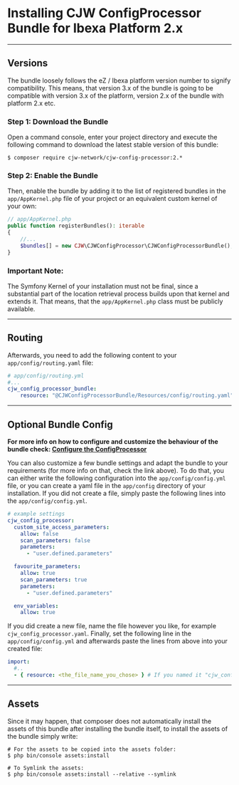 # Installing CJW ConfigProcessor Bundle for Ibexa Platform 2.x

-----
## Versions

The bundle loosely follows the eZ / Ibexa platform version number to signify
compatibility. This means, that version 3.x of the bundle is going to be compatible
with version 3.x of the platform, version 2.x of the bundle with platform 2.x etc.

### Step 1: Download the Bundle

Open a command console, enter your project directory and execute the
following command to download the latest stable version of this bundle:

```console
$ composer require cjw-network/cjw-config-processor:2.*
```

### Step 2: Enable the Bundle

Then, enable the bundle by adding it to the list of registered bundles
in the `app/AppKernel.php` file of your project or an equivalent custom kernel
of your own:

```php
// app/AppKernel.php
public function registerBundles(): iterable
{
    //...
    $bundles[] = new CJW\CJWConfigProcessor\CJWConfigProcessorBundle();
}
```

### Important Note:

The Symfony Kernel of your installation must not be final, since a substantial part of the
location retrieval process builds upon that kernel and extends it. That means, that the `app/AppKernel.php`
class must be publicly available.

-----
## Routing

Afterwards, you need to add the following content to your `app/config/routing.yaml` file:

```yaml
# app/config/routing.yml
#...
cjw_config_processor_bundle:
    resource: "@CJWConfigProcessorBundle/Resources/config/routing.yaml"
```

-----
## Optional Bundle Config

**For more info on how to configure and customize the behaviour of the bundle check:
[Configure the ConfigProcessor](../help/bundle_configuration.en.md)**

You can also customize a few bundle settings and adapt the bundle to your requirements (for more info on that, check the link above).
To do that, you can either write the following configuration into the `app/config/config.yml`
file, or you can create a yaml file in the `app/config` directory of your installation.
If you did not create a file, simply paste the following lines into the `app/config/config.yml`.

```yaml
# example settings
cjw_config_processor:
  custom_site_access_parameters:
    allow: false
    scan_parameters: false
    parameters:
      - "user.defined.parameters"

  favourite_parameters:
    allow: true
    scan_parameters: true
    parameters:
      - "user.defined.parameters"

  env_variables:
    allow: true
```

If you did create a new file, name the file however you like, for example `cjw_config_processor.yaml`.
Finally, set the following line in the `app/config/config.yml` and afterwards paste the lines from above into your created file:

```yaml
import:
  #..
  - { resource: <the_file_name_you_chose> } # If you named it "cjw_config_processor.yaml", then write that name there
```

-----
## Assets

Since it may happen, that composer does not automatically install the assets of this bundle after
installing the bundle itself, to install the assets of the bundle simply write:

```shell
# For the assets to be copied into the assets folder:
$ php bin/console assets:install

# To Symlink the assets:
$ php bin/console assets:install --relative --symlink
```
